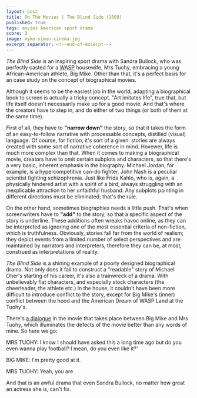 ```yaml
---
layout: post
title: Oh The Movies | The Blind Side (2009)
published: true
tags: movies American sport drama
score: 3
image: myke-simon-cinema.jpg
excerpt_separator: <!--end-of-excerpt-->
---
```

*The Blind Side* is an inspiring sport drama with Sandra Bullock, who was perfectly casted for a <acronym title="White Anglo-Saxon Protestant">WASP</acronym> housewife, Mrs Tuohy, embracing a young African-American athlete, Big Mike. Other than that, it's a perfect basis for an  case study on the concept of biographical movies.

<!--end-of-excerpt-->

Although it seems to be the easiest job in the world, adapting a biographical book to screen is actually a tricky concept. "Art imitates life", true that, but life itself doesn't necessarily make up for a good movie. And that's where the creators have to step in, and do either of two things (or both of them at the same time).

First of all, they have to **"narrow down"** the story, so that it takes the form of an easy-to-follow narrative with processable concepts, distilled (visual) language. Of course, for fiction, it's sort of a given: stories are always created with some sort of narrative coherence in mind. Hovewer, life is much more complex than that. When it comes to making a biographical movie, creators have to omit certain subplots and characters, so that there's a very basic, inherent emphasis in the biography. Michael Jordan, for example, is a hypercompetitive can-do fighter. John Nash is a peculiar scientist fighting schizophrenia. Just like Frida Kahlo, who is, again, a physically hindered artist with a spirit of a bird, always struggling with an inexplicable attraction to her unfaithful husband. Any subplots pointing in different directions must be eliminated; that's the rule.

On the other hand, sometimes biographies needs a little push. That's when screenwriters have to **"add"** to the story, so that a specific aspect of the story is underline. These additions often wreaks havoc online, as they can be interpreted as ignoring one of the most essential criteria of non-fiction, which is truthfulness. Obviously, stories fall far from the world of realism; they depict events from a limited number of select perspectives and are maintained by narrators and interpreters, therefore they can be, at most, construed as interpretations of reality.

*The Blind Side* is a shining example of a poorly designed biographical drama. Not only does it fail to construct a "readable" story of Michael Oher's starting of his career, it's also a trainwreck of a drama. With unbelievably flat characters, and especially stock characters (the cheerleader, the athlete etc.) in the house, it couldn't have been more difficult to introduce conflict to the story, except for Big Mike's (inner) conflict between the hood and the American Dream of WASP Land at the Tuohy's.

There's <a href="https://imsdb.com/scripts/Blind-Side,-The.html#:~:text=I%27m%20pretty%20good%20at%20it." target="_blank">a  dialogue</a> in the movie that takes place between Big Mike and Mrs Tuohy, which illuminates the defects of the movie better than any words of mine. So here we go:

MRS TUOHY: I know I should have asked this a long time ago but do you even wanna play football? I mean, do you even like it?'

BIG MIKE: I'm pretty good at it.

MRS TUOHY: Yeah, you are.

And that is an awful drama that even Sandra Bullock, no matter how great an actress she is, can't fix.